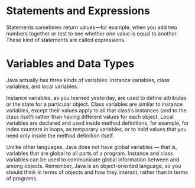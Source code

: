 # Statements and Expressions

Statements sometimes return values—for example, when you add two numbers together or test
to see whether one value is equal to another. These kind of statements are called expressions.

# Variables and Data Types

Java actually has three kinds of variables: instance variables, class variables, and local variables.

Instance variables, as you learned yesterday, are used to define attributes or the state for a
particular object. Class variables are similar to instance variables, except their values apply to all
that class’s instances (and to the class itself) rather than having different values for each object.
Local variables are declared and used inside method definitions, for example, for index counters
in loops, as temporary variables, or to hold values that you need only inside the method
definition itself.

Unlike other languages, Java does not have global variables — that is, variables that are global to all parts of a program. Instance and class variables can be
used to communicate global information between and among objects. Remember,
Java is an object-oriented language, so you should think in terms of objects and
how they interact, rather than in terms of programs.
